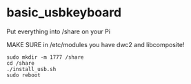 # basic_usbkeyboard

Put everything into /share on your Pi

MAKE SURE in /etc/modules you have dwc2 and libcomposite!

```
sudo mkdir -m 1777 /share
cd /share
./install_usb.sh
sudo reboot
```
